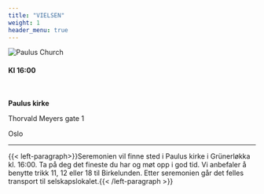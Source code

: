 ```yaml
---
title: "VIELSEN"
weight: 1
header_menu: true
---
```


![Paulus Church](images/paulus.jpg)

#### Kl 16:00

&nbsp; 

**Paulus kirke**


Thorvald Meyers gate 1


Oslo

---

{{< left-paragraph>}}Seremonien vil finne sted i Paulus kirke i Grünerløkka kl. 16:00. Ta på deg det fineste du har og møt opp i god tid. Vi anbefaler å benytte trikk 11, 12 eller 18 til Birkelunden. Etter seremonien går det felles transport til selskapslokalet.{{< /left-paragraph >}}
